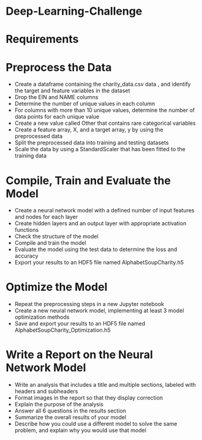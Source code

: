 # Deep-Learning-Challenge

# Requirements

# Preprocess the Data 

* Create a dataframe containing the charity_data.csv data , and identify the target and feature variables in the dataset 
* Drop the EIN and NAME columns 
* Determine the number of unique values in each column 
* For columns with more than 10 unique values, determine the number of data points for each unique value 
* Create a new value called Other that contains rare categorical variables 
* Create a feature array, X, and a target array, y by using the preprocessed data 
* Split the preprocessed data into training and testing datasets 
* Scale the data by using a StandardScaler that has been fitted to the training data 

# Compile, Train and Evaluate the Model 

* Create a neural network model with a defined number of input features and nodes for each layer 
* Create hidden layers and an output layer with appropriate activation functions 
* Check the structure of the model 
* Compile and train the model 
* Evaluate the model using the test data to determine the loss and accuracy 
* Export your results to an HDF5 file named AlphabetSoupCharity.h5 

# Optimize the Model 

* Repeat the preprocessing steps in a new Jupyter notebook 
* Create a new neural network model, implementing at least 3 model optimization methods 
* Save and export your results to an HDF5 file named AlphabetSoupCharity_Optimization.h5 

# Write a Report on the Neural Network Model 

* Write an analysis that includes a title and multiple sections, labeled with headers and subheaders 
* Format images in the report so that they display correction 
* Explain the purpose of the analysis 
* Answer all 6 questions in the results section 
* Summarize the overall results of your model 
* Describe how you could use a different model to solve the same problem, and explain why you would use that model 
